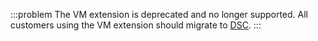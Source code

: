 :::problem
The VM extension is deprecated and no longer supported. All customers using the VM extension should migrate to [DSC](/docs/infrastructure/deployment-targets/tentacle/windows/azure-virtual-machines/via-an-arm-template-with-dsc/).
:::